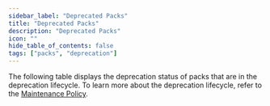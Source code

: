 ```yaml
---
sidebar_label: "Deprecated Packs"
title: "Deprecated Packs"
description: "Deprecated Packs"
icon: ""
hide_table_of_contents: false
tags: ["packs", "deprecation"]
---
```


The following table displays the deprecation status of packs that are in the deprecation lifecycle. To learn more about the deprecation lifecycle, refer to the [Maintenance Policy](maintenance-policy.md).

<PacksTable/>